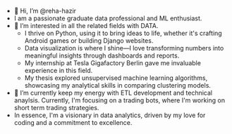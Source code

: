- 👋 Hi, I’m @reha-hazir
- I am a passionate graduate data professional and ML enthusiast.
- 👀 I’m interested in all the related fields with DATA.
  - I thrive on Python, using it to bring ideas to life, whether it's crafting Android games or building Django websites.
  - Data visualization is where I shine—I love transforming numbers into meaningful insights through dashboards and reports.
  - My internship at Tesla Gigafactory Berlin gave me invaluable experience in this field.
  - My thesis explored unsupervised machine learning algorithms, showcasing my analytical skills in comparing clustering models.
- 🌱 I’m currently keep my energy with ETL development and technical anaylsis. Currently, I'm focusing on a trading bots, where I'm working on short term trading strategies.
- In essence, I'm a visionary in data analytics, driven by my love for coding and a commitment to excellence.

<!---
reha-hazir/reha-hazir is a ✨ special ✨ repository because its `README.md` (this file) appears on your GitHub profile.
You can click the Preview link to take a look at your changes.
--->

